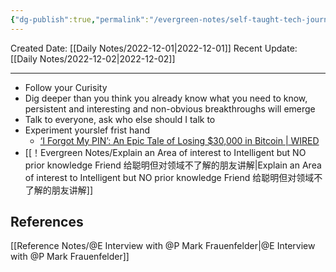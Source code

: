 ```yaml
---
{"dg-publish":true,"permalink":"/evergreen-notes/self-taught-tech-journalism/"}
---
```



Created Date: [[Daily Notes/2022-12-01\|2022-12-01]]
Recent Update: [[Daily Notes/2022-12-02\|2022-12-02]]

---
- Follow your Curisity
- Dig deeper than you think you already know what you need to know, persistent and interesting and non-obvious breakthroughs will emerge
- Talk to everyone, ask who else should I talk to
- Experiment yourslef frist hand 
	- [‘I Forgot My PIN’: An Epic Tale of Losing $30,000 in Bitcoin | WIRED](https://www.wired.com/story/i-forgot-my-pin-an-epic-tale-of-losing-dollar30000-in-bitcoin/)
- [[！Evergreen Notes/Explain an Area of interest to Intelligent but NO prior knowledge Friend 给聪明但对领域不了解的朋友讲解\|Explain an Area of interest to Intelligent but NO prior knowledge Friend 给聪明但对领域不了解的朋友讲解]] 





## References
[[Reference Notes/@E Interview with @P Mark Frauenfelder\|@E Interview with @P Mark Frauenfelder]]

